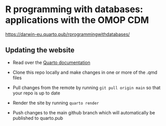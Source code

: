 # R programming with databases: applications with the OMOP CDM

<https://darwin-eu.quarto.pub/rprogrammingwithdatabases/>

## Updating the website

-   Read over the [Quarto documentation](https://quarto.org/docs/books/)

-   Clone this repo locally and make changes in one or more of the .qmd files

-   Pull changes from the remote by running `git pull origin main` so that your repo is up to date

-   Render the site by running `quarto render`

-   Push changes to the main github branch which will automatically be published to quarto.pub
